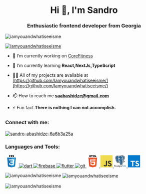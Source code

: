 
<h1 align="center">Hi 👋, I'm Sandro</h1>
<h3 align="center">Enthusiastic frontend developer from Georgia</h3>

<p align="left"> <img src="https://komarev.com/ghpvc/?username=iamyouandwhatiseeisme&label=Profile%20views&color=0e75b6&style=flat" alt="iamyouandwhatiseeisme" /> </p>

<p align="left"> <a href="https://github.com/ryo-ma/github-profile-trophy"><img src="https://github-profile-trophy.vercel.app/?username=iamyouandwhatiseeisme" alt="iamyouandwhatiseeisme" /></a> </p>

- 🔭 I’m currently working on [CoreFitness](https://corefitness.vercel.app/)

- 🌱 I’m currently learning **React,NextJs,TypeScript**
 
- 👨‍💻 All of my projects are available at [https://github.com/Iamyouandwhatiseeisme/](https://github.com/Iamyouandwhatiseeisme/)

- 📫 How to reach me **saabashidze@gmail.com**

- ⚡ Fun fact **There is nothing I can not accomplish.**

<h3 align="left">Connect with me:</h3>
<p align="left">
<a href="https://linkedin.com/in/sandro-abashidze-6a6b3a25a" target="blank"><img align="center" src="https://raw.githubusercontent.com/rahuldkjain/github-profile-readme-generator/master/src/images/icons/Social/linked-in-alt.svg" alt="sandro-abashidze-6a6b3a25a" height="30" width="40" /></a>
</p>

<h3 align="left">Languages and Tools:</h3>
<p align="left"> <a href="https://www.w3schools.com/css/" target="_blank" rel="noreferrer"> <img src="https://raw.githubusercontent.com/devicons/devicon/master/icons/css3/css3-original-wordmark.svg" alt="css3" width="40" height="40"/> </a> <a href="https://dart.dev" target="_blank" rel="noreferrer"> <img src="https://www.vectorlogo.zone/logos/dartlang/dartlang-icon.svg" alt="dart" width="40" height="40"/> </a> <a href="https://firebase.google.com/" target="_blank" rel="noreferrer"> <img src="https://www.vectorlogo.zone/logos/firebase/firebase-icon.svg" alt="firebase" width="40" height="40"/> </a> <a href="https://flutter.dev" target="_blank" rel="noreferrer"> <img src="https://www.vectorlogo.zone/logos/flutterio/flutterio-icon.svg" alt="flutter" width="40" height="40"/> </a> <a href="https://git-scm.com/" target="_blank" rel="noreferrer"> <img src="https://www.vectorlogo.zone/logos/git-scm/git-scm-icon.svg" alt="git" width="40" height="40"/> </a> <a href="https://www.w3.org/html/" target="_blank" rel="noreferrer"> <img src="https://raw.githubusercontent.com/devicons/devicon/master/icons/html5/html5-original-wordmark.svg" alt="html5" width="40" height="40"/> </a> <a href="https://developer.mozilla.org/en-US/docs/Web/JavaScript" target="_blank" rel="noreferrer"> <img src="https://raw.githubusercontent.com/devicons/devicon/master/icons/javascript/javascript-original.svg" alt="javascript" width="40" height="40"/> </a> <a href="https://www.postgresql.org" target="_blank" rel="noreferrer"> <img src="https://raw.githubusercontent.com/devicons/devicon/master/icons/postgresql/postgresql-original-wordmark.svg" alt="postgresql" width="40" height="40"/> </a> <a href="https://www.typescriptlang.org/" target="_blank" rel="noreferrer"> <img src="https://raw.githubusercontent.com/devicons/devicon/master/icons/typescript/typescript-original.svg" alt="typescript" width="40" height="40"/> </a> </p>

<p><img align="left" src="https://github-readme-stats.vercel.app/api/top-langs?username=iamyouandwhatiseeisme&show_icons=true&locale=en&layout=compact" alt="iamyouandwhatiseeisme" /></p>

<p>&nbsp;<img align="center" src="https://github-readme-stats.vercel.app/api?username=iamyouandwhatiseeisme&show_icons=true&locale=en" alt="iamyouandwhatiseeisme" /></p>

<p><img align="center" src="https://streak-stats.demolab.com/?user=iamyouandwhatiseeisme" alt="iamyouandwhatiseeisme" /></p>
